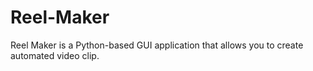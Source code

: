 # Reel-Maker
Reel Maker is a Python-based GUI application that allows you to create automated video clip.
